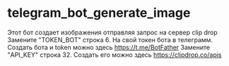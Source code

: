 # telegram_bot_generate_image
Этот бот создает изображения отправляя запрос на сервер clip drop
Замените "TOKEN_BOT" строка 6. На свой токен бота в телеграмм. Cоздать бота и token можно здесь https://t.me/BotFather
Замените "API_KEY" строка 32. Создать его можно здесь https://clipdrop.co/apis
